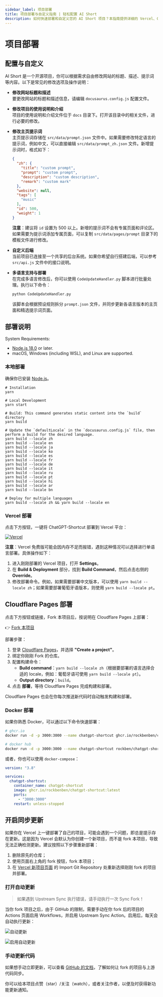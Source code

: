 ```yaml
---
sidebar_label: 项目部署
title: 项目部署与自定义指南 | 轻松配置 AI Short
description: 如何快速部署和自定义您的 AI Short 项目？本指南提供详细的 Vercel、Cloudflare、Docker 及本地部署教程，并教您如何修改网站内容与开启自动更新。  
---
```


# 项目部署

## 配置与自定义

AI Short 是一个开源项目，你可以根据需求自由修改网站的标题、描述、提示词等内容。以下是常见的修改选项及操作说明：

- **修改网站标题和描述**  
  要更改网站的标题和描述信息，请编辑 `docusaurus.config.js` 配置文件。

- **修改项目的使用说明和介绍**  
  项目的使用说明和介绍文件位于 `docs` 目录下。打开该目录中的相关文件，进行必要的修改。

- **修改主页提示词**  
  主页提示词存储在 `src/data/prompt.json` 文件中。如果需要修改特定语言的提示词，例如中文，可以直接编辑 `src/data/prompt_zh.json` 文件。新增提示词时，格式如下：

  ```json
  {
    "zh": {
      "title": "custom prompt",
      "prompt": "custom prompt",
      "description": "custom description",
      "remark": "custom mark"
    },
    "website": null,
    "tags": [
      "music"
    ],
    "id": 500, 
    "weight": 1
  }
  ```

  **注意**：建议将 `id` 设置为 500 以上。新增的提示词不会有专属页面和评论区。如果需要为提示词添加专属页面，可以复制 `src/data/pages/prompt` 目录下的模板文件进行修改。

- **自定义后端**  
  当前项目已连接至一个共享的后台系统。如果你希望自行搭建后端，可以参考 `src/api.js` 文件中的接口说明。

- **多语言支持与部署**  
  在完成多语言修改后，你可以使用 `CodeUpdateHandler.py` 脚本进行批量处理。执行以下命令：

  ```bash
  python CodeUpdateHandler.py
  ```

  该脚本会根据预设规则拆分 `prompt.json` 文件，并同步更新各语言版本的主页面和精选提示词页面。

## 部署说明

System Requirements:

- [Node.js 18.0](https://nodejs.org/) or later.
- macOS, Windows (including WSL), and Linux are supported.

### 本地部署

确保你已安装 [Node.js](https://nodejs.org/)。

```shell
# Installation
yarn

# Local Development
yarn start

# Build: This command generates static content into the `build` directory
yarn build

# Update the `defaultLocale` in the `docusaurus.config.js` file, then perform a build for the desired language.
yarn build --locale zh
yarn build --locale en
yarn build --locale ja
yarn build --locale ko
yarn build --locale es
yarn build --locale fr
yarn build --locale de
yarn build --locale it
yarn build --locale ru
yarn build --locale pt
yarn build --locale hi
yarn build --locale ar
yarn build --locale bn

# Deploy for multiple languages
yarn build --locale zh && yarn build --locale en
```

### Vercel 部署

点击下方按钮，一键将 ChatGPT-Shortcut 部署到 Vercel 平台：

[![Vercel](https://vercel.com/button)](https://vercel.com/new/clone?repository-url=https%3A%2F%2Fgithub.com%2Frockbenben%2FChatGPT-Shortcut%2Ftree%2Fmain)

**注意**：Vercel 免费版可能会因内存不足而报错，遇到这种情况可以选择进行单语言部署。具体操作如下：

1. 进入刚刚部署的 Vercel 项目，打开 **Settings**。
2. 在 **Build & Deployment** 部分，找到 **Build Command**，然后点击右侧的 **Override**。
3. 修改部署命令。例如，如果需要部署中文版本，可以使用 `yarn build --locale zh`；如果需要部署葡萄牙语版本，则使用 `yarn build --locale pt`。

## Cloudflare Pages 部署

点击下方按钮或链接，Fork 本项目后，按说明在 Cloudflare Pages 上部署：

👉 [Fork 本项目](https://github.com/rockbenben/ChatGPT-Shortcut/fork)

部署步骤：

1. 登录 [Cloudflare Pages](https://pages.cloudflare.com/)，并选择 **"Create a project"**。
2. 绑定你刚刚 Fork 的仓库。
3. 配置构建命令：
   - **Build command**：`yarn build --locale zh`（根据要部署的语言选择合适的 locale，例如：葡萄牙语可使用 `yarn build --locale pt`）。
   - **Output directory**：`build`。
4. 点击 **部署**，等待 Cloudflare Pages 完成构建和部署。

Cloudflare Pages 也会在你每次推送新代码时自动触发构建和部署。

### Docker 部署

如果你熟悉 Docker，可以通过以下命令快速部署：

```bash
# ghcr.io
docker run -d -p 3000:3000 --name chatgpt-shortcut ghcr.io/rockbenben/chatgpt-shortcut:latest

# docker hub
docker run -d -p 3000:3000 --name chatgpt-shortcut rockben/chatgpt-shortcut:latest
```

或者，你也可以使用 `docker-compose`：

```yml
version: "3.8"

services:
  chatgpt-shortcut:
    container_name: chatgpt-shortcut
    image: ghcr.io/rockbenben/chatgpt-shortcut:latest
    ports:
      - "3000:3000"
    restart: unless-stopped
```

## 开启同步更新

如果你在 Vercel 上一键部署了自己的项目，可能会遇到一个问题，即总是提示存在更新。这是因为 Vercel 会默认为你创建一个新项目，而不是 fork 本项目，导致无法正确检测更新。建议按照以下步骤重新部署：

1. 删除原先的仓库；
2. 使用页面右上角的 fork 按钮，fork 本项目；
3. 在 [Vercel 新项目页面](https://vercel.com/new) 的 Import Git Repository 处重新选择刚刚 fork 的项目并部署。

### 打开自动更新

> 如果遇到 Upstream Sync 执行错误，请手动执行一次 Sync Fork！

当你 fork 项目之后，由于 GitHub 的限制，需要手动在你 fork 后的项目的 Actions 页面启用 Workflows，并启用 Upstream Sync Action。启用后，每天会自动执行更新：

![自动更新](https://img.newzone.top/2023-05-19-11-57-59.png?imageMogr2/format/webp)

![启用自动更新](https://img.newzone.top/2023-05-19-11-59-26.png?imageMogr2/format/webp)

### 手动更新代码

如果想手动立即更新，可以查看 [GitHub 的文档](https://docs.github.com/en/pull-requests/collaborating-with-pull-requests/working-with-forks/syncing-a-fork)，了解如何让 fork 的项目与上游代码同步。

你可以给本项目点赞（star）/关注（watch），或者关注作者，以便及时获得新功能更新通知。

